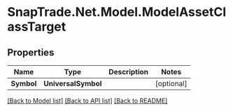 # SnapTrade.Net.Model.ModelAssetClassTarget

## Properties

Name | Type | Description | Notes
------------ | ------------- | ------------- | -------------
**Symbol** | **UniversalSymbol** |  | [optional] 

[[Back to Model list]](../README.md#documentation-for-models) [[Back to API list]](../README.md#documentation-for-api-endpoints) [[Back to README]](../README.md)

